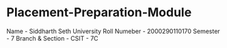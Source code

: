 # Placement-Preparation-Module

Name  - Siddharth Seth
University Roll Numeber - 2000290110170
Semester - 7
Branch & Section - CSIT - 7C
